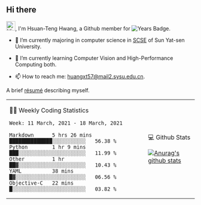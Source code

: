 ## Hi there

<!-- profile views -->

<img height="25" src='https://qpluspicture.oss-cn-beijing.aliyuncs.com/6LjjQA/Hi.gif' alt='Hi' width="24"/>, I'm Hsuan-Teng Hwang, a Github member for 
![Years Badge](https://badges.pufler.dev/years/huangxt57).
<!-- and the number of visitors for this page is  -->
<!-- ![](https://komarev.com/ghpvc/?username=huangxt57&color=blue&label=PROFILE+VIEWS). -->


- 🔭 I’m currently majoring in computer science in [SCSE](http://sdcs.sysu.edu.cn) of Sun Yat-sen University.

- 🌱 I’m currently learning Computer Vision and High-Performance Computing both.

<!-- - 🤔 I’m looking for help with video understanding, HPC programming. -->

- 📫 How to reach me: [huangxt57@mail2.sysu.edu.cn](huangxt57@mail2.sysu.edu.cn).

A brief [résumé](http://melon-hwang.top/about/) describing myself.

<table align="center">

<td>

🧑‍💻 Weekly Coding Statistics
<!--START_SECTION:waka-->
```text
Week: 11 March, 2021 - 18 March, 2021

Markdown      5 hrs 26 mins   ██████████████░░░░░░░░░░░   56.38 % 
Python        1 hr 9 mins     ███░░░░░░░░░░░░░░░░░░░░░░   11.99 % 
Other         1 hr            ██▓░░░░░░░░░░░░░░░░░░░░░░   10.43 % 
YAML          38 mins         █▓░░░░░░░░░░░░░░░░░░░░░░░   06.56 % 
Objective-C   22 mins         █░░░░░░░░░░░░░░░░░░░░░░░░   03.82 % 
```
<!--END_SECTION:waka-->

</td>

<td>

💻 Github Stats

[![Anurag's github stats](https://github-readme-stats.vercel.app/api?username=huangxt57&hide=prs&show_icons=true)](https://github.com/anuraghazra/github-readme-stats)

</td>

</table>